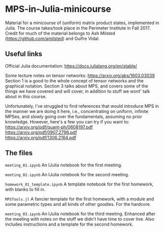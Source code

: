 # MPS-in-Julia-minicourse
Material for a minicourse of (uniform) matrix product states, implemented in Julia.
The course takes/took place in the Perimeter Institute in Fall 2017.
Credit for much of the material belongs to Ash Milsted (https://github.com/amilsted) and Guifre Vidal.

## Useful links

Official Julia documentation:
https://docs.julialang.org/en/stable/

Some lecture notes on tensor networks:
https://arxiv.org/abs/1603.03039<br>
Section 1 is a good to the whole concept of tensor networks and the graphical notation.
Section 3 talks about MPS, and covers some of the things we have covered and will cover, in addition to stuff we wont' talk about in this course.

Unfortunately, I've struggled to find references that would introduce MPS in the manner we are doing it here, i.e., concentrating on uniform, infinite MPSes, and slowly going over the fundamentals, assuming no prior knowledge. However, here's a few you can try if you want to:<br>
https://arxiv.org/pdf/quant-ph/0608197.pdf<br>
https://arxiv.org/pdf/0907.2796.pdf<br>
https://arxiv.org/pdf/1306.2164.pdf

## The files

`meeting_01.ipynb`
An IJulia notebook for the first meeting.

`meeting_02.ipynb`
An IJulia notebook for the second meeting.

`homework_01_template.ipynb`
A template notebook for the first homework, with blanks to fill in.

`MPSTools.jl`
A fancier template for the first homework, with a module and some parametric types and all kinds of other goodies. For the hardcore.

`meeting_03.ipynb`
An IJulia notebook for the third meeting. Enhanced after the meeting with notes on the stuff we didn't have time to cover live. Also includes instructions and a template for the second homework.
